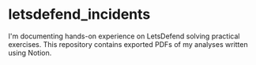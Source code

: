 # letsdefend_incidents
I'm documenting hands-on experience on LetsDefend solving practical exercises. This repository contains exported PDFs of my analyses written using Notion.
